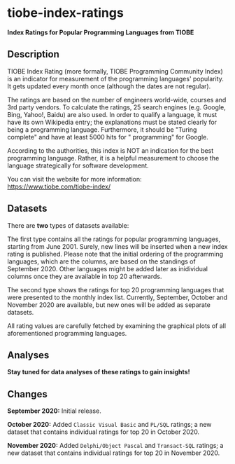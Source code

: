 # tiobe-index-ratings

**Index Ratings for Popular Programming Languages from TIOBE**

## Description

TIOBE Index Rating (more formally, TIOBE Programming Community Index) is an indicator for measurement of the programming languages' popularity. It gets updated every month once (although the dates are not regular). 

The ratings are based on the number of engineers world-wide, courses and 3rd party vendors. To calculate the ratings, 25 search engines (e.g. Google, Bing, Yahoo!, Baidu) are also used. In order to qualify a language, it must have its own Wikipedia entry; the explanations must be stated clearly for being a programming language. Furthermore, it should be "Turing complete" and have at least 5000 hits for "<language> programming" for Google.
  
According to the authorities, this index is NOT an indication for the best programming language. Rather, it is a helpful measurement to choose the language strategically for software development.

You can visit the website for more information: https://www.tiobe.com/tiobe-index/

## Datasets

There are **two** types of datasets available: 

The first type contains all the ratings for popular programming languages, starting from June 2001. Surely, new lines will be inserted when a new index rating is published. Please note that the initial ordering of the programming languages, which are the columns, are based on the standings of September 2020. Other languages might be added later as inidividual columns once they are available in top 20 afterwards.

The second type shows the ratings for top 20 programming languages that were presented to the monthly index list. Currently, September, October and November 2020 are available, but new ones will be added as separate datasets.

All rating values are carefully fetched by examining the graphical plots of all aforementioned programming languages.

## Analyses

**Stay tuned for data analyses of these ratings to gain insights!**

## Changes

**September 2020:** Initial release.

**October 2020:** Added `Classic Visual Basic` and `PL/SQL` ratings; a new dataset that contains individual ratings for top 20 in October 2020.

**November 2020:** Added `Delphi/Object Pascal` and `Transact-SQL` ratings; a new dataset that contains individual ratings for top 20 in November 2020.
